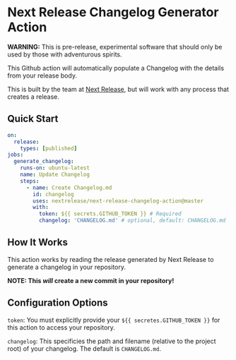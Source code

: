 # Next Release Changelog Generator Action

**WARNING:** This is pre-release, experimental software that should only be used by those with adventurous spirits.

This Github action will automatically populate a Changelog with the details from your release body.

This is built by the team at [Next Release](https://www.nextrelease.io), but will work with any process that creates a release.

## Quick Start


```yml
on:
  release:
    types: [published]
jobs:
  generate_changelog:
    runs-on: ubuntu-latest
    name: Update Changelog
    steps:
      - name: Create Changelog.md
        id: changelog
        uses: nextrelease/next-release-changelog-action@master
        with:
          token: ${{ secrets.GITHUB_TOKEN }} # Required
          changelog: 'CHANGELOG.md' # optional, default: CHANGELOG.md
```

## How It Works

This action works by reading the release generated by Next Release to generate a changelog in your repository.

**NOTE: This _will_ create a new commit in your repository!**

## Configuration Options

`token`: You must explicitly provide your `${{ secretes.GITHUB_TOKEN }}` for this action to access your repository.

`changelog`: This specificies the path and filename (relative to the project root) of your changelog. The default is `CHANGELOG.md`.
